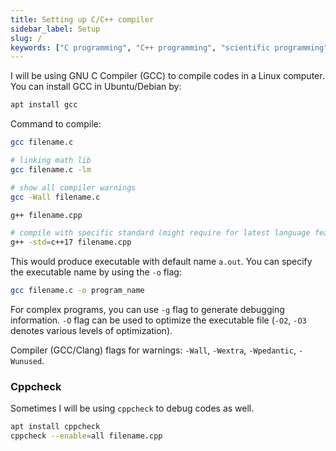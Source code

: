 ```yaml
---
title: Setting up C/C++ compiler
sidebar_label: Setup
slug: /
keywords: ["C programming", "C++ programming", "scientific programming", "numerical programming", "numerical integration"]
---
```

I will be using GNU C Compiler (GCC) to compile codes in a Linux computer. You
can install GCC in Ubuntu/Debian by:

```bash
apt install gcc
```

Command to compile:
```bash
gcc filename.c

# linking math lib
gcc filename.c -lm

# show all compiler warnings
gcc -Wall filename.c

g++ filename.cpp

# compile with specific standard (might require for latest language features)
g++ -std=c++17 filename.cpp
```

This would produce executable with default name `a.out`. You can specify the
executable name by using the `-o` flag:
```bash
gcc filename.c -o program_name
```

For complex programs, you can use `-g` flag to generate debugging information.
`-O` flag can be used to optimize the executable file (`-O2`, `-O3` denotes
various levels of optimization).

Compiler (GCC/Clang) flags for warnings: `-Wall`, `-Wextra`, `-Wpedantic`,
`-Wunused`.

### Cppcheck

Sometimes I will be using `cppcheck` to debug codes as well.

```bash
apt install cppcheck
cppcheck --enable=all filename.cpp 
```
